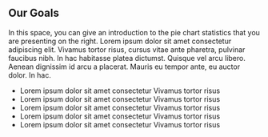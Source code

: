 <div class="campaign-goals grid-container">
  <h2>Our Goals</h2>
  <p>In this space, you can give an introduction to the pie chart statistics that you are presenting on the right. Lorem ipsum dolor sit amet consectetur adipiscing elit. Vivamus tortor risus, cursus vitae ante pharetra, pulvinar faucibus nibh. In hac habitasse platea dictumst. Quisque vel arcu libero. Aenean dignissim id arcu a placerat. Mauris eu tempor ante, eu auctor dolor. In hac. </p>
  <ul>
    <li class="usa-icon-list__item">
      <div class="usa-icon-list__icon text-green"><i class="fa-kit fa-check-circle"></i></div>
      <div class="usa-icon-list__content"> Lorem ipsum dolor sit amet consectetur Vivamus tortor risus </div>
    </li>
    <li class="usa-icon-list__item">
      <div class="usa-icon-list__icon text-green"><i class="fa-kit fa-check-circle"></i></div>
      <div class="usa-icon-list__content"> Lorem ipsum dolor sit amet consectetur Vivamus tortor risus </div>
    </li>
    <li class="usa-icon-list__item">
      <div class="usa-icon-list__icon text-green"><i class="fa-kit fa-check-circle"></i></div>
      <div class="usa-icon-list__content"> Lorem ipsum dolor sit amet consectetur Vivamus tortor risus </div>
    </li>
    <li class="usa-icon-list__item">
      <div class="usa-icon-list__icon text-green"><i class="fa-kit fa-check-circle"></i></div>
      <div class="usa-icon-list__content"> Lorem ipsum dolor sit amet consectetur Vivamus tortor risus </div>
    </li>
    <li class="usa-icon-list__item">
      <div class="usa-icon-list__icon text-green"><i class="fa-kit fa-check-circle"></i></div>
      <div class="usa-icon-list__content"> Lorem ipsum dolor sit amet consectetur Vivamus tortor risus </div>
    </li>
  </ul>
</div>